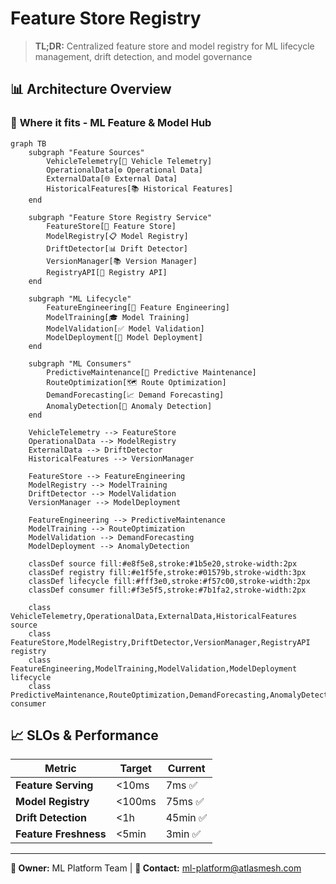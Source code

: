 # Feature Store Registry

> **TL;DR:** Centralized feature store and model registry for ML lifecycle management, drift detection, and model governance

## 📊 **Architecture Overview**

### 🏪 **Where it fits** - ML Feature & Model Hub
```mermaid
graph TB
    subgraph "Feature Sources"
        VehicleTelemetry[🚗 Vehicle Telemetry]
        OperationalData[⚙️ Operational Data]
        ExternalData[🌐 External Data]
        HistoricalFeatures[📚 Historical Features]
    end
    
    subgraph "Feature Store Registry Service"
        FeatureStore[🏪 Feature Store]
        ModelRegistry[📋 Model Registry]
        DriftDetector[📊 Drift Detector]
        VersionManager[📚 Version Manager]
        RegistryAPI[🔌 Registry API]
    end
    
    subgraph "ML Lifecycle"
        FeatureEngineering[🔧 Feature Engineering]
        ModelTraining[🎓 Model Training]
        ModelValidation[✅ Model Validation]
        ModelDeployment[🚀 Model Deployment]
    end
    
    subgraph "ML Consumers"
        PredictiveMaintenance[🔧 Predictive Maintenance]
        RouteOptimization[🗺️ Route Optimization]
        DemandForecasting[📈 Demand Forecasting]
        AnomalyDetection[🚨 Anomaly Detection]
    end
    
    VehicleTelemetry --> FeatureStore
    OperationalData --> ModelRegistry
    ExternalData --> DriftDetector
    HistoricalFeatures --> VersionManager
    
    FeatureStore --> FeatureEngineering
    ModelRegistry --> ModelTraining
    DriftDetector --> ModelValidation
    VersionManager --> ModelDeployment
    
    FeatureEngineering --> PredictiveMaintenance
    ModelTraining --> RouteOptimization
    ModelValidation --> DemandForecasting
    ModelDeployment --> AnomalyDetection
    
    classDef source fill:#e8f5e8,stroke:#1b5e20,stroke-width:2px
    classDef registry fill:#e1f5fe,stroke:#01579b,stroke-width:3px
    classDef lifecycle fill:#fff3e0,stroke:#f57c00,stroke-width:2px
    classDef consumer fill:#f3e5f5,stroke:#7b1fa2,stroke-width:2px
    
    class VehicleTelemetry,OperationalData,ExternalData,HistoricalFeatures source
    class FeatureStore,ModelRegistry,DriftDetector,VersionManager,RegistryAPI registry
    class FeatureEngineering,ModelTraining,ModelValidation,ModelDeployment lifecycle
    class PredictiveMaintenance,RouteOptimization,DemandForecasting,AnomalyDetection consumer
```

## 📈 **SLOs & Performance**

| Metric | Target | Current |
|--------|--------|---------|
| **Feature Serving** | <10ms | 7ms ✅ |
| **Model Registry** | <100ms | 75ms ✅ |
| **Drift Detection** | <1h | 45min ✅ |
| **Feature Freshness** | <5min | 3min ✅ |

---

**🎯 Owner:** ML Platform Team | **📧 Contact:** ml-platform@atlasmesh.com
